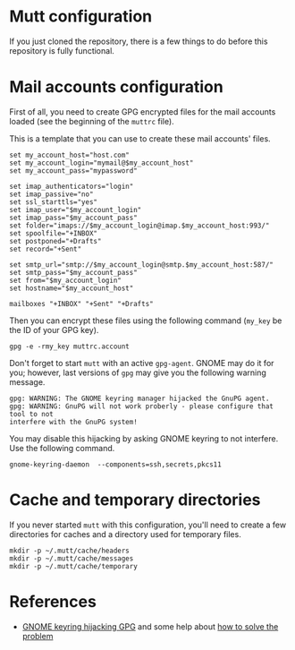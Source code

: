 Mutt configuration
==================

If you just cloned the repository, there is a few things to do before this
repository is fully functional.

# Mail accounts configuration
First of all, you need to create GPG encrypted files for the mail accounts
loaded (see the beginning of the `muttrc` file).

This is a template that you can use to create these mail accounts' files.

    set my_account_host="host.com"
    set my_account_login="mymail@$my_account_host"
    set my_account_pass="mypassword"
    
    set imap_authenticators="login"
    set imap_passive="no"
    set ssl_starttls="yes"
    set imap_user="$my_account_login"
    set imap_pass="$my_account_pass"
    set folder="imaps://$my_account_login@imap.$my_account_host:993/"
    set spoolfile="+INBOX"
    set postponed="+Drafts"
    set record="+Sent"
    
    set smtp_url="smtp://$my_account_login@smtp.$my_account_host:587/"
    set smtp_pass="$my_account_pass"
    set from="$my_account_login"
    set hostname="$my_account_host"
    
    mailboxes "+INBOX" "+Sent" "+Drafts"

Then you can encrypt these files using the following command (`my_key` be the ID
of your GPG key).

	gpg -e -rmy_key muttrc.account

Don't forget to start `mutt` with an active `gpg-agent`.  GNOME may do it for
you; however, last versions of `gpg` may give you the following warning message.

    gpg: WARNING: The GNOME keyring manager hijacked the GnuPG agent.
	gpg: WARNING: GnuPG will not work proberly - please configure that tool to not
    interfere with the GnuPG system!

You may disable this hijacking by asking GNOME keyring to not interfere.  Use
the following command.

    gnome-keyring-daemon  --components=ssh,secrets,pkcs11

# Cache and temporary directories
If you never started `mutt` with this configuration, you'll need to create a few
directories for caches and a directory used for temporary files.

    mkdir -p ~/.mutt/cache/headers
    mkdir -p ~/.mutt/cache/messages
    mkdir -p ~/.mutt/cache/temporary

# References
* [GNOME keyring hijacking GPG](http://bugs.gnupg.org/gnupg/issue1656) and
  some help about [how to solve the
  problem](http://forums.fedoraforum.org/showthread.php?s=16f52ade3a97b0337e7bebd7dcaa7a73&p=1706067)
